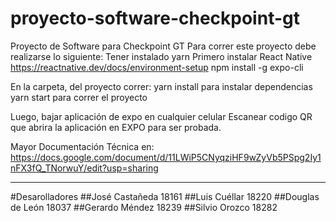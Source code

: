 # proyecto-software-checkpoint-gt
Proyecto de Software para Checkpoint GT
Para correr este proyecto debe realizarse lo siguiente:
Tener instalado yarn
Primero instalar React Native
https://reactnative.dev/docs/environment-setup
npm install -g expo-cli

En la carpeta, del proyecto correr:
yarn install para instalar dependencias
yarn start para correr el proyecto

Luego, bajar aplicación de expo en cualquier celular
Escanear codigo QR que abrira la aplicación en EXPO para ser probada.

Mayor Documentación Técnica en:
https://docs.google.com/document/d/11LWiP5CNyqziHF9wZyVb5PSpg2Iy1nFX3fQ_TNorwuY/edit?usp=sharing

<hr>
#Desarolladores
##José Castañeda 18161 
##Luis Cuéllar 18220
##Douglas de León 18037
##Gerardo Méndez 18239 
##Silvio Orozco 18282 
